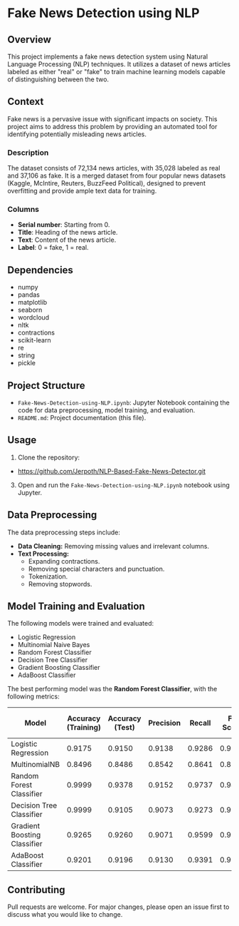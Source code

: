# Fake News Detection using NLP

## Overview

This project implements a fake news detection system using Natural Language Processing (NLP) techniques. It utilizes a dataset of news articles labeled as either "real" or "fake" to train machine learning models capable of distinguishing between the two.

## Context

Fake news is a pervasive issue with significant impacts on society. This project aims to address this problem by providing an automated tool for identifying potentially misleading news articles.



### Description

The dataset consists of 72,134 news articles, with 35,028 labeled as real and 37,106 as fake. It is a merged dataset from four popular news datasets (Kaggle, McIntire, Reuters, BuzzFeed Political), designed to prevent overfitting and provide ample text data for training.

### Columns
-   **Serial number**: Starting from 0.
-   **Title**: Heading of the news article.
-   **Text**: Content of the news article.
-   **Label**: 0 = fake, 1 = real.

## Dependencies

-   numpy
-   pandas
-   matplotlib
-   seaborn
-   wordcloud
-   nltk
-   contractions
-   scikit-learn
-   re
-   string
-   pickle



## Project Structure

-   `Fake-News-Detection-using-NLP.ipynb`: Jupyter Notebook containing the code for data preprocessing, model training, and evaluation.
-   `README.md`: Project documentation (this file).

## Usage

1.  Clone the repository:
- https://github.com/Jerpoth/NLP-Based-Fake-News-Detector.git
3.  Open and run the `Fake-News-Detection-using-NLP.ipynb` notebook using Jupyter.

## Data Preprocessing

The data preprocessing steps include:

-   **Data Cleaning:** Removing missing values and irrelevant columns.
-   **Text Processing:**
    -   Expanding contractions.
    -   Removing special characters and punctuation.
    -   Tokenization.
    -   Removing stopwords.

## Model Training and Evaluation

The following models were trained and evaluated:

-   Logistic Regression
-   Multinomial Naive Bayes
-   Random Forest Classifier
-   Decision Tree Classifier
-   Gradient Boosting Classifier
-   AdaBoost Classifier

The best performing model was the **Random Forest Classifier**, with the following metrics:

| Model                      | Accuracy (Training) | Accuracy (Test) | Precision | Recall  | F1 Score | Training Time (secs) |
| -------------------------- | ------------------- | --------------- | --------- | ------- | -------- | -------------------- |
| Logistic Regression        | 0.9175              | 0.9150          | 0.9138    | 0.9286  | 0.9211   | 0.67                 |
| MultinomialNB              | 0.8496              | 0.8486          | 0.8542    | 0.8641  | 0.8592   | 0.02                 |
| Random Forest Classifier   | 0.9999              | 0.9378          | 0.9152    | 0.9737  | 0.9436   | 189.36               |
| Decision Tree Classifier   | 0.9999              | 0.9105          | 0.9073    | 0.9273  | 0.9172   | 25.26                |
| Gradient Boosting Classifier | 0.9265              | 0.9260          | 0.9071    | 0.9599  | 0.9327   | 199.66               |
| AdaBoost Classifier        | 0.9201              | 0.9196          | 0.9130    | 0.9391  | 0.9258   | 38.12                |

## Contributing

Pull requests are welcome. For major changes, please open an issue first to discuss what you would like to change.


